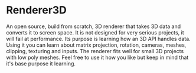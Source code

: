# Renderer3D
  An open source, build from scratch, 3D renderer that takes 3D data and converts it to screen space.
It is not designed for very serious projects, it will fail at performance. Its purpose is learning how an 3D API handles data. 
Using it you can learn about matrix projection, rotation, cameras, meshes, clipping, texturing and inputs. The renderer fits well for small 3D projects with low poly meshes. Feel free to use it how you like but keep in mind that it's base purpose it learning.
